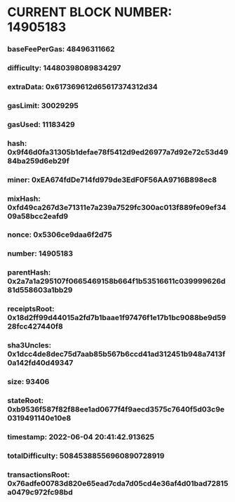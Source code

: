 # CURRENT BLOCK NUMBER: 14905183

### baseFeePerGas: 48496311662
### difficulty: 14480398089834297
### extraData: 0x617369612d65617374312d34
### gasLimit: 30029295
### gasUsed: 11183429
### hash: 0x9f46d0fa31305b1defae78f5412d9ed26977a7d92e72c53d4984ba259d6eb29f
### miner: 0xEA674fdDe714fd979de3EdF0F56AA9716B898ec8
### mixHash: 0xfd49ca267d3e71311e7a239a7529fc300ac013f889fe09ef3409a58bcc2eafd9
### nonce: 0x5306ce9daa6f2d75
### number: 14905183
### parentHash: 0x2a7a1a295107f0665469158b664f1b53516611c039999626d81d558603a1bb29
### receiptsRoot: 0x18d2ff99d44015a2fd7b1baae1f97476f1e17b1bc9088be9d5928fcc427440f8
### sha3Uncles: 0x1dcc4de8dec75d7aab85b567b6ccd41ad312451b948a7413f0a142fd40d49347
### size: 93406
### stateRoot: 0xb9536f587f82f88ee1ad0677f4f9aecd3575c7640f5d03c9e0319491140e10e8
### timestamp: 2022-06-04 20:41:42.913625
### totalDifficulty: 50845388556960890728919
### transactionsRoot: 0x76adfe00783d820e65ead7cda7d05cd4e36af4d01bad72815a0479c972fc98bd
